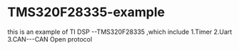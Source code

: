 # TMS320F28335-example
this is an example of TI DSP --TMS320F28335 ,which include 
1.Timer
2.Uart
3.CAN---CAN Open protocol
